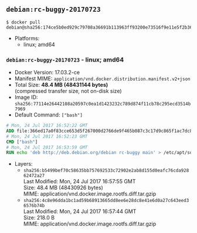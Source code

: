 ## `debian:rc-buggy-20170723`

```console
$ docker pull debian@sha256:174ce5b0ed929c79708a36691b113963ff93200e73516f9e11e5f2b36090caaa
```

-	Platforms:
	-	linux; amd64

### `debian:rc-buggy-20170723` - linux; amd64

-	Docker Version: 17.03.2-ce
-	Manifest MIME: `application/vnd.docker.distribution.manifest.v2+json`
-	Total Size: **48.4 MB (48431144 bytes)**  
	(compressed transfer size, not on-disk size)
-	Image ID: `sha256:77114e26442108a20597c0ea1d1423232c789d874f11cb78c295ecd3514b7969`
-	Default Command: `["bash"]`

```dockerfile
# Mon, 24 Jul 2017 16:52:22 GMT
ADD file:366ed17a0f83cce653d5f267000d2766de9f465b087c3c17d9c865f1ac7dc8b3 in / 
# Mon, 24 Jul 2017 16:52:23 GMT
CMD ["bash"]
# Mon, 24 Jul 2017 16:53:59 GMT
RUN echo 'deb http://deb.debian.org/debian rc-buggy main' > /etc/apt/sources.list.d/experimental.list
```

-	Layers:
	-	`sha256:b5499bef70c58635bb757692533c72902e2ab8d155d0eafc76cda92862472a27`  
		Last Modified: Mon, 24 Jul 2017 16:57:55 GMT  
		Size: 48.4 MB (48430926 bytes)  
		MIME: application/vnd.docker.image.rootfs.diff.tar.gzip
	-	`sha256:4c8e96dda1bc1ad59b68913665dd8ee6e28dc8e41e6d0a27c643eed36576b74b`  
		Last Modified: Mon, 24 Jul 2017 16:57:44 GMT  
		Size: 218.0 B  
		MIME: application/vnd.docker.image.rootfs.diff.tar.gzip
